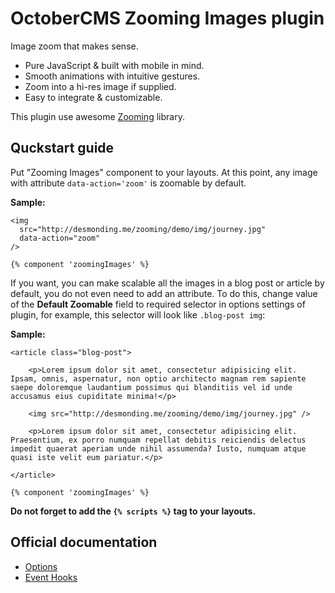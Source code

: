 # OctoberCMS Zooming Images plugin

Image zoom that makes sense.

* Pure JavaScript & built with mobile in mind.
* Smooth animations with intuitive gestures.
* Zoom into a hi-res image if supplied.
* Easy to integrate & customizable.

This plugin use awesome [Zooming](https://github.com/kingdido999/zooming)
library.

## Quckstart guide

Put "Zooming Images" component to your layouts. At this point, any image with
attribute `data-action='zoom'` is zoomable by default.

**Sample:**

```twig
<img
  src="http://desmonding.me/zooming/demo/img/journey.jpg"
  data-action="zoom"
/>

{% component 'zoomingImages' %}
```

If you want, you can make scalable all the images in a blog post or article by
default, you do not even need to add an attribute. To do this, change value of
the **Default Zoomable** field to required selector in options settings of
plugin, for example, this selector will look like `.blog-post img`:

**Sample:**

```twig
<article class="blog-post">

    <p>Lorem ipsum dolor sit amet, consectetur adipisicing elit. Ipsam, omnis, aspernatur, non optio architecto magnam rem sapiente saepe doloremque laudantium possimus qui blanditiis vel id unde accusamus eius cupiditate minima!</p>

    <img src="http://desmonding.me/zooming/demo/img/journey.jpg" />

    <p>Lorem ipsum dolor sit amet, consectetur adipisicing elit. Praesentium, ex porro numquam repellat debitis reiciendis delectus impedit quaerat aperiam unde nihil assumenda? Iusto, numquam atque quasi iste velit eum pariatur.</p>

</article>

{% component 'zoomingImages' %}
```

**Do not forget to add the `{% scripts %}` tag to your layouts.**

## Official documentation

* [Options](https://desmonding.me/zooming/docs/#/configuration?id=options)
* [Event Hooks](https://desmonding.me/zooming/docs/#/configuration?id=event-hooks)
